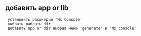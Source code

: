##  добавить app or lib
```
 установить расшиерие 'Nx Console'
 выбрать рабрать dir
 добавить app or dir выбрав меню 'generate' в 'Nx console'
 ```
